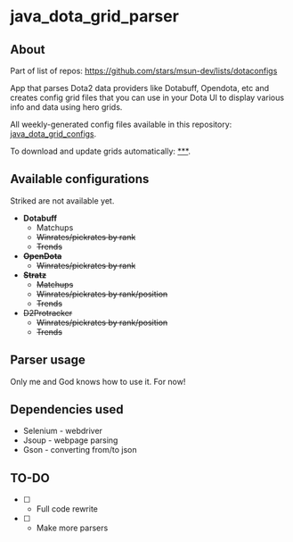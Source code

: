 # java_dota_grid_parser

## About

Part of list of repos: https://github.com/stars/msun-dev/lists/dotaconfigs

App that parses Dota2 data providers like Dotabuff, Opendota, etc and creates config grid files that you can use in your Dota UI to display various info and data using hero grids.

All weekly-generated config files available in this repository: <a href="https://github.com/msun-dev/java_dota_grid_configs/tree/main">java_dota_grid_configs</a>.

To download and update grids automatically: <a href="">\*\*\*</a>.

## Available configurations

Striked are not available yet.

- **Dotabuff**
  - Matchups
  - ~~Winrates/pickrates by rank~~
  - ~~Trends~~
- ~~**OpenDota**~~
  - ~~Winrates/pickrates by rank~~
- ~~**Stratz**~~
  - ~~Matchups~~
  - ~~Winrates/pickrates by rank/position~~
  - ~~Trends~~
- ~~D2Protracker~~
  - ~~Winrates/pickrates by rank/position~~
  - ~~Trends~~

## Parser usage

Only me and God knows how to use it. For now!

## Dependencies used

- Selenium - webdriver
- Jsoup - webpage parsing
- Gson - converting from/to json

## TO-DO 

- [ ] - Full code rewrite
- [ ] - Make more parsers
